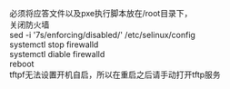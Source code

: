 必须将应答文件以及pxe执行脚本放在/root目录下，  
关闭防火墙   
sed -i '7s/enforcing/disabled/' /etc/selinux/config  
systemctl stop firewalld  
systemctl diable firewalld  
reboot  
tftpf无法设置开机自启，所以在重启之后请手动打开tftp服务  
